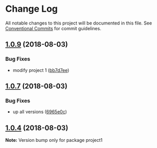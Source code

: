 # Change Log

All notable changes to this project will be documented in this file.
See [Conventional Commits](https://conventionalcommits.org) for commit guidelines.

<a name="1.0.9"></a>
## [1.0.9](https://github.com/denieler/tmp_lerna/compare/v1.0.8...v1.0.9) (2018-08-03)


### Bug Fixes

* modify project 1 ([bb7d7ee](https://github.com/denieler/tmp_lerna/commit/bb7d7ee))





<a name="1.0.7"></a>
## [1.0.7](https://github.com/denieler/tmp_lerna/compare/v1.0.5...v1.0.7) (2018-08-03)


### Bug Fixes

* up all versions ([6965e0c](https://github.com/denieler/tmp_lerna/commit/6965e0c))





<a name="1.0.4"></a>
## [1.0.4](https://github.com/denieler/tmp_lerna/compare/v1.0.5...v1.0.4) (2018-08-03)

**Note:** Version bump only for package project1
